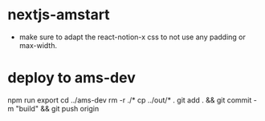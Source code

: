 # nextjs-amstart


- make sure to adapt the react-notion-x css to not use any padding or max-width. 


# deploy to ams-dev
npm run export
cd ../ams-dev
rm -r ./* 
cp ../out/* .
git add . && git commit -m "build" && git push origin
